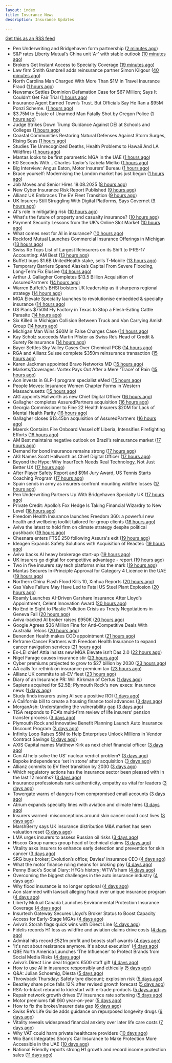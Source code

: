 ```yaml
---
layout: index
title: Insurance News
description: Insurance Updates

---
```


[Get this as an RSS feed](/insurance.rss)

<!-- news_marker starts -->
- Pen Underwriting and Bridgehaven form partnership ([2 minutes ago](https://www.insurancebusinessmag.com/uk/news/professional-liability/pen-underwriting-and-bridgehaven-form-partnership-546595.aspx))
- S&P rates Liberty Mutual’s China unit ‘A-’ with stable outlook ([10 minutes ago](https://www.reinsurancene.ws/sp-rates-liberty-mutuals-china-unit-a-with-stable-outlook/))
- Brokers Get Instant Access to Specialty Coverage ([19 minutes ago](https://www.insurancebusinessmag.com/uk/tv/brokers-get-instant-access-to-specialty-coverage-546592.aspx))
- Law firm Smith Gambrell adds reinsurance partner Simon Kilgour ([40 minutes ago](https://www.reinsurancene.ws/law-firm-smith-gambrell-adds-reinsurance-partner-simon-kilgour/))
- North Carolina Man Charged With More Than $1M in Travel Insurance Fraud ([1 hours ago](https://www.insurancejournal.com/news/southeast/2025/08/19/836082.htm))
- Newsmax Settles Dominion Defamation Case for $67 Million; Says It Couldn’t Get Fair Trial ([1 hours ago](https://www.insurancejournal.com/news/national/2025/08/19/836152.htm))
- Insurance Agent Earned Town’s Trust. But Officials Say He Ran a $95M Ponzi Scheme. ([1 hours ago](https://www.insurancejournal.com/news/east/2025/08/19/836038.htm))
- $3.75M to Estate of Unarmed Man Fatally Shot by Oregon Police ([1 hours ago](https://www.insurancejournal.com/news/west/2025/08/19/835387.htm))
- Judge Strikes Down Trump Guidance Against DEI at Schools and Colleges ([1 hours ago](https://www.insurancejournal.com/news/national/2025/08/19/836156.htm))
- Coastal Communities Restoring Natural Defenses Against Storm Surges, Rising Seas ([1 hours ago](https://www.insurancejournal.com/news/national/2025/08/19/836087.htm))
- Studies Tie Unrecognized Deaths, Health Problems to Hawaii And LA Wildfires ([1 hours ago](https://www.insurancejournal.com/news/west/2025/08/19/835384.htm))
- Mantas looks to be first parametric MGA in the UAE ([1 hours ago](https://www.reinsurancene.ws/mantas-looks-to-be-first-parametric-mga-in-the-uae/))
- 60 Seconds With… Charles Taylor’s Izabela Mielko ([1 hours ago](https://www.postonline.co.uk/technology/7957984/60-seconds-with%E2%80%A6-charles-taylor%E2%80%99s-izabela-mielko))
- Big Interview: Angus Eaton, Motor Insurers’ Bureau ([1 hours ago](https://www.postonline.co.uk/regulation/7958299/big-interview-angus-eaton-motor-insurers%E2%80%99-bureau))
- Brace yourself: Modernising the London market has just begun ([1 hours ago](https://www.postonline.co.uk/lloyd%E2%80%99slondon/7958892/brace-yourself-modernising-the-london-market-has-just-begun))
- Job Moves and Senior Hires 18.08.2025 ([8 hours ago](https://insurance-edge.net/2025/08/18/job-moves-and-senior-hires-18-08-2025/))
- New Cyber Insurance Risk Report Published ([9 hours ago](https://insurance-edge.net/2025/08/18/new-cyber-insurance-risk-report-published/))
- Allianz UK Embraces The EV Fleet Transition ([9 hours ago](https://insurance-edge.net/2025/08/18/allianz-uk-embraces-the-ev-fleet-transition/))
- UK Insurers Still Struggling With Digital Platforms, Says Covernet ([9 hours ago](https://insurance-edge.net/2025/08/18/uk-insurers-still-struggling-with-digital-platforms-says-covernet/))
- AI's role in mitigating risk ([10 hours ago](https://www.dig-in.com/opinion/ais-role-in-mitigating-risk))
- What's the future of property and casualty insurance? ([10 hours ago](https://www.dig-in.com/opinion/whats-the-future-of-property-and-casualty-insurance))
- Payment Security Lessons from the UK’s Online Slot Market ([10 hours ago](https://insurance-edge.net/2025/08/18/payment-security-lessons-from-the-uks-online-slot-market/))
- What comes next for AI in insurance? ([10 hours ago](https://www.dig-in.com/opinion/what-comes-next-for-ai-in-insurance))
- Rockford Mutual Launches Commercial Insurance Offerings in Michigan ([13 hours ago](https://www.insurancejournal.com/news/midwest/2025/08/18/836137.htm))
- Swiss Re Tops List of Largest Reinsurers on its Shift to IFRS-17 Accounting: AM Best ([13 hours ago](https://www.insurancejournal.com/news/international/2025/08/18/836120.htm))
- Buffett buys $1.6B UnitedHealth stake, sells T-Mobile ([13 hours ago](https://www.dig-in.com/articles/buffett-buys-1-6b-unitedhealth-stake-sells-t-mobile))
- Temporary Barriers Spared Alaska’s Capital From Severe Flooding, Long-Term Fix Elusive ([14 hours ago](https://www.insurancejournal.com/news/west/2025/08/18/836104.htm))
- Arthur J. Gallagher Completes $13.5 Billion Acquisition of AssuredPartners ([14 hours ago](https://www.insurancejournal.com/news/national/2025/08/18/836091.htm))
- Warren Buffett's BHSI bolsters UK leadership as it sharpens regional strategy ([14 hours ago](https://www.insurancebusinessmag.com/uk/news/breaking-news/warren-buffetts-bhsi-bolsters-uk-leadership-as-it-sharpens-regional-strategy-546557.aspx))
- MGA Elevate Specialty launches to revolutionise embedded & specialty insurance ([14 hours ago](https://www.reinsurancene.ws/mga-elevate-specialty-launches-to-revolutionise-embedded-specialty-insurance/))
- US Plans $750M Fly Factory in Texas to Stop a Flesh-Eating Cattle Parasite ([14 hours ago](https://www.insurancejournal.com/news/southcentral/2025/08/18/836098.htm))
- Six Killed in Michigan Collision Between Truck and Van Carrying Amish Group ([14 hours ago](https://www.insurancejournal.com/news/midwest/2025/08/18/836094.htm))
- Michigan Man Wins $60M in False Charges Case ([14 hours ago](https://www.insurancejournal.com/news/midwest/2025/08/18/836086.htm))
- Kay Scholz succeeds Martin Pfister as Swiss Re’s Head of Credit & Surety Reinsurance ([14 hours ago](https://www.reinsurancene.ws/kay-scholz-succeeds-martin-pfister-as-swiss-res-head-of-credit-surety-reinsurance/))
- Bayer Settles Sky Valley Cases Over Chemical PCB ([14 hours ago](https://www.insurancejournal.com/news/national/2025/08/18/836077.htm))
- RGA and Allianz Suisse complete $350m reinsurance transaction ([15 hours ago](https://www.reinsurancene.ws/rga-and-allianz-suisse-complete-350m-reinsurance-transaction/))
- Karen Jackman appointed Bravo Networks MD ([15 hours ago](https://www.postonline.co.uk/broker/7958905/karen-jackman-appointed-bravo-networks-md))
- Markets/Coverages: Vortex Pays Out After a Mere ‘Trace’ of Rain ([15 hours ago](https://www.insurancejournal.com/news/national/2025/08/18/836055.htm))
- Aon invests in GLP-1 program specialist eMed ([15 hours ago](https://www.reinsurancene.ws/aon-invests-in-glp-1-program-specialist-emed/))
- People Moves: Insurance Women Chapter Forms in Western Massachusetts ([15 hours ago](https://www.insurancejournal.com/news/east/2025/08/18/835607.htm))
- AIG appoints Hallworth as new Chief Digital Officer ([16 hours ago](https://www.reinsurancene.ws/aig-appoints-hallworth-as-new-chief-digital-officer/))
- Gallagher completes AssuredPartners acquisition ([16 hours ago](https://www.postonline.co.uk/broker/7958904/gallagher-completes-assuredpartners-acquisition))
- Georgia Commissioner to Fine 22 Health Insurers $20M for Lack of Mental Health Parity ([16 hours ago](https://www.insurancejournal.com/news/southeast/2025/08/18/836053.htm))
- Gallagher closes $13.45bn acquisition of AssuredPartners ([16 hours ago](https://www.reinsurancene.ws/gallagher-closes-13-45bn-acquisition-of-assuredpartners/))
- Maersk Contains Fire Onboard Vessel off Liberia, Intensifies Firefighting Efforts ([16 hours ago](https://www.insurancejournal.com/news/international/2025/08/18/836051.htm))
- AM Best maintains negative outlook on Brazil’s reinsurance market ([17 hours ago](https://www.reinsurancene.ws/am-best-maintains-negative-outlook-on-brazils-reinsurance-market/))
- Demand for bond insurance remains strong ([17 hours ago](https://www.dig-in.com/news/demand-for-bond-insurance-remains-strong))
- AIG Names Scott Hallworth as Chief Digital Officer ([17 hours ago](https://www.insurtechinsights.com/aig-names-scott-hallworth-as-chief-digital-officer/))
- Beyond the Hype: Why InsurTech Needs Real Technology, Not Just Better UX ([17 hours ago](https://www.insurtechinsights.com/beyond-the-hype-why-insurtech-needs-real-technology-not-just-better-ux/))
- After Player Safety Report and $9M Jury Award, US Tennis Starts Coaching Program ([17 hours ago](https://www.insurancejournal.com/news/national/2025/08/18/836032.htm))
- Spain sends in army as insurers confront mounting wildfire losses ([17 hours ago](https://www.insurancebusinessmag.com/uk/news/catastrophe/spain-sends-in-army-as-insurers-confront-mounting-wildfire-losses-546509.aspx))
- Pen Underwriting Partners Up With Bridgehaven Specialty UK ([17 hours ago](https://insurance-edge.net/2025/08/18/pen-underwriting-partners-up-with-bridgehaven-specialty-uk/))
- Private Credit: Apollo’s Fox Hedge Is Taking Financial Wizardry to New Level ([18 hours ago](https://www.insurancejournal.com/news/national/2025/08/18/836021.htm))
- Freedom Health Insurance launches Freedom 360: a powerful new health and wellbeing toolkit tailored for group clients ([18 hours ago](https://ifamagazine.com/freedom-health-insurance-launches-freedom-360-a-powerful-new-health-and-wellbeing-toolkit-tailored-for-group-clients/))
- Aviva the latest to hold firm on climate strategy despite political pushback ([19 hours ago](https://www.insurancebusinessmag.com/uk/news/breaking-news/aviva-the-latest-to-hold-firm-on-climate-strategy-despite-political-pushback-546377.aspx))
- Chesnara enters FTSE 250 following Assura's exit ([19 hours ago](https://www.insurancebusinessmag.com/uk/news/life-insurance/chesnara-enters-ftse-250-following-assuras-exit-546486.aspx))
- Ideagen Expands Safety Solutions with Acquisition of Reactec ([19 hours ago](https://www.insurtechinsights.com/ideagen-expands-safety-solutions-with-acquisition-of-reactec/))
- Aviva backs AI heavy brokerage start-up ([19 hours ago](https://www.insurancebusinessmag.com/uk/news/sme/aviva-backs-ai-heavy-brokerage-startup-546478.aspx))
- UK insurers go digital for competitive advantage - report ([19 hours ago](https://www.insurancebusinessmag.com/uk/news/technology/uk-insurers-go-digital-for-competitive-advantage--report-546477.aspx))
- Two in five insurers say tech platforms miss the mark ([19 hours ago](https://www.postonline.co.uk/news/7958902/two-in-five-insurers-say-tech-platforms-miss-the-mark))
- Mantas Secures In-Principle Approval for Category 4 Licence in the UAE ([19 hours ago](https://www.insurtechinsights.com/mantas-secures-in-principle-approval-for-category-4-licence-in-the-uae/))
- Northern China Flash Flood Kills 10, Xinhua Reports ([20 hours ago](https://www.insurancejournal.com/news/international/2025/08/18/836016.htm))
- Gas Valve Failure May Have Led to Fatal US Steel Plant Explosion ([20 hours ago](https://www.insurancejournal.com/news/east/2025/08/18/835978.htm))
- Roamly Launches AI-Driven Carshare Insurance After Lloyd’s Appointment, Celent Innovation Award ([20 hours ago](https://www.insurtechinsights.com/roamly-launches-ai-driven-carshare-insurance-after-lloyds-appointment-celent-innovation-award/))
- No End in Sight to Plastic Pollution Crisis as Treaty Negotiations in Geneva Fail ([20 hours ago](https://www.insurancejournal.com/news/international/2025/08/18/836011.htm))
- Aviva-backed AI broker raises £950K ([20 hours ago](https://www.postonline.co.uk/broker/7958903/aviva-backed-ai-broker-raises-%C2%A3950k))
- Google Agrees $36 Million Fine for Anti-Competitive Deals With Australia Telcos ([20 hours ago](https://www.insurancejournal.com/news/international/2025/08/18/836005.htm))
- Benenden Health makes COO appointment ([21 hours ago](https://ifamagazine.com/benenden-health-makes-coo-appointment/))
- Reframe Cancer Partners with Freedom Health Insurance to expand cancer navigation services ([21 hours ago](https://ifamagazine.com/reframe-cancer-partners-with-freedom-health-insurance-to-expand-cancer-navigation-services/))
- Ex-LEI chief Attia insists new MGA Elevate isn’t Das 2.0 ([22 hours ago](https://www.postonline.co.uk/personal/7958900/ex-lei-chief-attia-insists-new-mga-elevate-isn%E2%80%99t-das-20))
- Nigel Farage causes insurance stir ([23 hours ago](https://www.insurancebusinessmag.com/uk/news/travel/nigel-farage-causes-insurance-stir-546455.aspx))
- Cyber premiums projected to grow to $27 billion by 2030 ([23 hours ago](https://www.insurancebusinessmag.com/uk/news/cyber/cyber-premiums-projected-to-grow-to-27-billion-by-2030-546449.aspx))
- AA calls for rethink on insurance premium tax ([23 hours ago](https://www.insurancebusinessmag.com/uk/news/auto-motor/aa-calls-for-rethink-on-insurance-premium-tax-546448.aspx))
- Allianz UK commits to all-EV fleet ([23 hours ago](https://www.insurancebusinessmag.com/uk/news/auto-motor/allianz-uk-commits-to-allev-fleet-546447.aspx))
- Diary of an Insurance PR: Will Kirkman of Certus ([1 days ago](https://www.postonline.co.uk/people/7958006/diary-of-an-insurance-pr-will-kirkman-of-certus))
- Sapiens acquired for $2.5B; Plymouth Rock's new execs: Insurance news ([1 days ago](https://www.dig-in.com/news/sapiens-acquired-2-5b-plymouth-rock-executive-news))
- Study finds insurers using AI see a positive ROI ([1 days ago](https://www.dig-in.com/news/insurers-using-ai-see-a-positive-roi))
- A California bill to create a housing finance tool advances ([3 days ago](https://www.dig-in.com/news/a-california-bill-to-create-a-housing-finance-tool-advances))
- MorganAsh: Understanding the vulnerability gap ([3 days ago](https://ifamagazine.com/morganash-understanding-the-vulnerability-gap/))
- TISA responds to FCA’s multi-firm review of life insurers’ pension transfer process ([3 days ago](https://ifamagazine.com/tisa-responds-to-fcas-multi-firm-review-of-life-insurers-pension-transfer-process/))
- Plymouth Rock and Innovative Benefit Planning Launch Auto Insurance Discount Program ([3 days ago](https://www.insurtechinsights.com/plymouth-rock-and-innovative-benefit-planning-launch-auto-insurance-discount-program/))
- Infinity Loop Raises $5M to Help Enterprises Unlock Millions in Vendor Contract Savings ([3 days ago](https://www.insurtechinsights.com/infinity-loop-raises-5m-to-help-enterprises-unlock-millions-in-vendor-contract-savings/))
- AXIS Capital names Matthew Kirk as next chief financial officer ([3 days ago](https://www.insurancebusinessmag.com/uk/news/breaking-news/axis-capital-names-matthew-kirk-as-next-chief-financial-officer-546344.aspx))
- Can AI help solve the US' nuclear verdict problem? ([3 days ago](https://www.insurancebusinessmag.com/uk/news/breaking-news/can-ai-help-solve-the-us-nuclear-verdict-problem-546336.aspx))
- Bspoke independence ‘set in stone’ after acquisition ([3 days ago](https://www.postonline.co.uk/news/7958876/bspoke-independence-%E2%80%98set-in-stone%E2%80%99-after-acquisition))
- Allianz commits to EV fleet transition by 2030 ([3 days ago](https://www.postonline.co.uk/news/7958899/allianz-commits-to-ev-fleet-transition-by-2030))
- Which regulatory actions has the insurance sector been pleased with in the last 12 months? ([3 days ago](https://www.insurancebusinessmag.com/uk/tv/which-regulatory-actions-has-the-insurance-sector-been-pleased-with-in-the-last-12-months-546325.aspx))
- Insurance professionals rank authenticity, empathy as vital for leaders ([3 days ago](https://www.insurancebusinessmag.com/uk/news/diversity-inclusion/insurance-professionals-rank-authenticity-empathy-as-vital-for-leaders-546318.aspx))
- Towergate warns of dangers from compromised email accounts ([3 days ago](https://www.insurancebusinessmag.com/uk/news/cyber/towergate-warns-of-dangers-from-compromised-email-accounts-546311.aspx))
- Atrium expands specialty lines with aviation and climate hires ([3 days ago](https://www.insurancebusinessmag.com/uk/news/breaking-news/atrium-expands-specialty-lines-with-aviation-and-climate-hires-546309.aspx))
- Insurers warned: misconceptions around skin cancer could cost lives ([3 days ago](https://ifamagazine.com/insurers-warned-misconceptions-around-skin-cancer-could-cost-lives/))
- MarshBerry says UK insurance distribution M&A market has seen valuation reset ([3 days ago](https://www.insurancebusinessmag.com/uk/news/breaking-news/marshberry-says-uk-insurance-distribution-manda-market-has-seen-valuation-reset-546281.aspx))
- LMA urges insurers to assess Russian oil risks ([3 days ago](https://www.insurancebusinessmag.com/uk/news/breaking-news/lma-urges-insurers-to-assess-russian-oil-risks-546280.aspx))
- Hiscox Group names group head of technical claims ([3 days ago](https://www.insurancebusinessmag.com/uk/news/claims/hiscox-group-names-group-head-of-technical-claims-546279.aspx))
- Vitality asks insurers to enhance early detection and prevention for skin cancer ([3 days ago](https://www.insurancebusinessmag.com/uk/news/life-insurance/vitality-asks-insurers-to-enhance-early-detection-and-prevention-for-skin-cancer-546276.aspx))
- SRG buys broker; Evolution’s office; Davies’ insurance CEO ([4 days ago](https://www.postonline.co.uk/news/7958889/srg-buys-broker-evolution%E2%80%99s-office-davies%E2%80%99-insurance-ceo))
- What the motor finance ruling means for broking pay ([4 days ago](https://www.postonline.co.uk/regulation/7958313/what-the-motor-finance-ruling-means-for-broking-pay))
- Penny Black’s Social Diary: HFG’s history; WTW’s ham ([4 days ago](https://www.postonline.co.uk/people/7958127/penny-black%E2%80%99s-social-diary-hfg%E2%80%99s-history-wtw%E2%80%99s-ham))
- Overcoming the biggest challenges in the auto insurance industry ([4 days ago](https://www.dig-in.com/opinion/challenges-in-the-auto-insurance-industry))
- Why flood insurance is no longer optional ([4 days ago](https://www.dig-in.com/opinion/why-flood-insurance-is-no-longer-optional))
- Aon slammed with lawsuit alleging fraud over unique insurance program ([4 days ago](https://www.insurancebusinessmag.com/uk/news/breaking-news/aon-slammed-with-lawsuit-alleging-fraud-over-unique-insurance-program-546328.aspx))
- Liberty Mutual Canada Launches Environmental Protection Insurance Coverage ([4 days ago](https://www.insurtechinsights.com/liberty-mutual-canada-launches-environmental-protection-insurance-coverage/))
- Insurtech Gateway Secures Lloyd’s Broker Status to Boost Capacity Access for Early-Stage MGAs ([4 days ago](https://www.insurtechinsights.com/insurtech-gateway-secures-lloyds-broker-status-to-boost-capacity-access-for-early-stage-mgas/))
- Aviva’s Storah flags quick wins with Direct Line ([4 days ago](https://www.postonline.co.uk/personal/7958895/aviva%E2%80%99s-storah-flags-quick-wins-with-direct-line))
- Fidelis records H1 loss as wildfire and aviation claims drive costs ([4 days ago](https://www.insurancebusinessmag.com/uk/news/breaking-news/fidelis-records-h1-loss-as-wildfire-and-aviation-claims-drive-costs-546175.aspx))
- Admiral hits record £521m profit and boosts staff awards ([4 days ago](https://www.postonline.co.uk/personal/7958891/admiral-hits-record-%C2%A3521m-profit-and-boosts-staff-awards))
- 'It's not about resistance anymore. It's about execution' ([4 days ago](https://www.insurancebusinessmag.com/uk/news/technology/its-not-about-resistance-anymore--its-about-execution-544054.aspx))
- QBE North America Launches ‘The Influencer’ to Protect Brands from Social Media Risks ([4 days ago](https://www.insurtechinsights.com/qbe-north-america-launches-the-influencer-to-protect-brands-from-social-media-risks/))
- Aviva’s Direct Line deal triggers £500 staff gift ([4 days ago](https://www.postonline.co.uk/personal/7958890/aviva%E2%80%99s-direct-line-deal-triggers-%C2%A3500-staff-gift))
- How to use AI in insurance responsibly and ethically ([5 days ago](https://www.postonline.co.uk/technology/7958869/how-to-use-ai-in-insurance-responsibly-and-ethically))
- Q&A: Julian Schoemig, Diesta ([5 days ago](https://www.postonline.co.uk/technology/7957973/qa-julian-schoemig-diesta))
- Throwback Thursday: Safety tyre discount; explosion risk ([5 days ago](https://www.postonline.co.uk/personal/7956761/throwback-thursday-safety-tyre-discount-explosion-risk))
- Beazley share price falls 12% after revised growth forecast ([5 days ago](https://www.postonline.co.uk/lloyd%E2%80%99slondon/7958887/beazley-share-price-falls-12-after-revised-growth-forecast))
- RSA-to-Intact rebrand to kickstart with e-trade products ([5 days ago](https://www.postonline.co.uk/commercial/7958882/rsa-to-intact-rebrand-to-kickstart-with-e-trade-products))
- Repair network growth drives EV insurance rate softening ([5 days ago](https://www.postonline.co.uk/personal/7958883/repair-network-growth-drives-ev-insurance-rate-softening))
- Motor premiums fall £60 year-on-year ([5 days ago](https://www.postonline.co.uk/personal/7958884/motor-premiums-fall-%C2%A360-year-on-year))
- How to fix the broker/insurer data gap ([6 days ago](https://www.postonline.co.uk/technology/7958025/how-to-fix-the-brokerinsurer-data-gap))
- Swiss Re’s Life Guide adds guidance on repurposed longevity drugs ([6 days ago](https://ifamagazine.com/swiss-res-life-guide-adds-guidance-on-repurposed-longevity-drugs/))
- Vitality reveals widespread financial anxiety over later life care costs ([7 days ago](https://ifamagazine.com/vitality-reveals-widespread-financial-anxiety-over-later-life-care-costs/))
- Why VAT could harm private healthcare providers ([10 days ago](https://ifamagazine.com/why-vat-could-harm-private-healthcare-providers/))
- Wio Bank Integrates Shory’s Car Insurance to Make Protection More Accessible in the UAE ([10 days ago](https://thefintechtimes.com/wio-bank-integrates-shorys-car-insurance-to-make-protection-more-accessible-in-the-uae/))
- National Friendly reports strong H1 growth and record income protection sales ([11 days ago](https://ifamagazine.com/national-friendly-reports-strong-h1-growth-and-record-income-protection-sales/))

<!-- news_marker ends -->